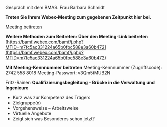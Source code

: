 Gespräch mit dem BMAS. Frau Barbara Schmidt

**Treten Sie Ihrem Webex-Meeting zum gegebenen Zeitpunkt hier bei.**

[Meeting beitreten](https://bamf.webex.com/bamf/j.php?MTID=m7fc5ac331224a65b0fbc588e3a60b472)

**Weitere Methoden zum Beitreten:**
**Über den Meeting-Link beitreten**
[https://bamf.webex.com/bamf/j.php?MTID=m7fc5ac331224a65b0fbc588e3a60b472](https://bamf.webex.com/bamf/j.php?MTID=m7fc5ac331224a65b0fbc588e3a60b472)

**Mit Meeting-Kennnummer beitreten**
Meeting-Kennnummer (Zugriffscode): 2742 558 8018
Meeting-Passwort: v3Qm5tMUB2N


Fritz-Rainer: 
**Qualifizierungsbegleitung – Brücke in die Verwaltung und Ingenieure**

-   Kurz was zur Kompetenz des Trägers
-   Zielgruppe(n)
-   Vorgehensweise – Arbeitsweise
-   Virtuelle Angebote
-   Zeigt sich was Besonderes schon jetzt?
